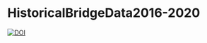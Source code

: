 # HistoricalBridgeData2016-2020
[![DOI](https://zenodo.org/badge/714849432.svg)](https://zenodo.org/doi/10.5281/zenodo.10073794)
